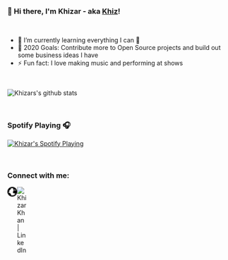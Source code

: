###  👋 Hi there, I'm Khizar  - aka [Khiz][website]!

<br />

- 🌱 I’m currently learning everything I can 🤣
- 🥅 2020 Goals: Contribute more to Open Source projects and build out some business ideas I have
- ⚡ Fun fact: I love making music and performing at shows

<br />

![Khizars's github stats](https://github-readme-stats.vercel.app/api?username=khiz-k&show_icons=true&theme=radical&show_icons=true&count_private=true&hide=stars,issues)

<br />

### Spotify Playing 🎧
[<img src="https://now-playing-codestackr.vercel.app/api/spotify-playing" alt="Khizar's Spotify Playing" width="350" />](https://open.spotify.com/user/ihqfdxe9kifavilmu34rtdgbo?si=GPS0LMQsT3mUQd_BTBiLkQ)

<br />

### Connect with me:

[<img align="left" alt="khiz.ca" width="22px" src="https://raw.githubusercontent.com/iconic/open-iconic/master/svg/globe.svg" />][website]
[<img align="left" alt="Khizar Khan | LinkedIn" width="22px" src="https://cdn.jsdelivr.net/npm/simple-icons@v3/icons/linkedin.svg" />][linkedin]

[website]: https://www.khiz.ca
[linkedin]: https://www.linkedin.com/in/khiz-k


